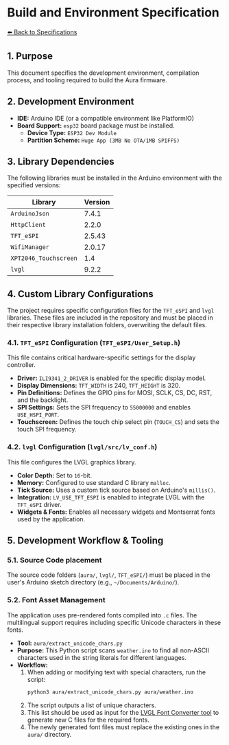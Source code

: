 # Build and Environment Specification

[⬅️ Back to Specifications](../SPECS.md)

## 1. Purpose

This document specifies the development environment, compilation process, and tooling required to build the Aura firmware.

## 2. Development Environment

-   **IDE:** Arduino IDE (or a compatible environment like PlatformIO)
-   **Board Support:** `esp32` board package must be installed.
    -   **Device Type:** `ESP32 Dev Module`
    -   **Partition Scheme:** `Huge App (3MB No OTA/1MB SPIFFS)`

## 3. Library Dependencies

The following libraries must be installed in the Arduino environment with the specified versions:

| Library               | Version      |
| --------------------- | ------------ |
| `ArduinoJson`         | 7.4.1        |
| `HttpClient`          | 2.2.0        |
| `TFT_eSPI`            | 2.5.43       |
| `WifiManager`         | 2.0.17       |
| `XPT2046_Touchscreen` | 1.4          |
| `lvgl`                | 9.2.2        |

## 4. Custom Library Configurations

The project requires specific configuration files for the `TFT_eSPI` and `lvgl` libraries. These files are included in the repository and must be placed in their respective library installation folders, overwriting the default files.

### 4.1. `TFT_eSPI` Configuration (`TFT_eSPI/User_Setup.h`)

This file contains critical hardware-specific settings for the display controller.

-   **Driver:** `ILI9341_2_DRIVER` is enabled for the specific display model.
-   **Display Dimensions:** `TFT_WIDTH` is 240, `TFT_HEIGHT` is 320.
-   **Pin Definitions:** Defines the GPIO pins for MOSI, SCLK, CS, DC, RST, and the backlight.
-   **SPI Settings:** Sets the SPI frequency to `55000000` and enables `USE_HSPI_PORT`.
-   **Touchscreen:** Defines the touch chip select pin (`TOUCH_CS`) and sets the touch SPI frequency.

### 4.2. `lvgl` Configuration (`lvgl/src/lv_conf.h`)

This file configures the LVGL graphics library.

-   **Color Depth:** Set to `16`-bit.
-   **Memory:** Configured to use standard C library `malloc`.
-   **Tick Source:** Uses a custom tick source based on Arduino's `millis()`.
-   **Integration:** `LV_USE_TFT_ESPI` is enabled to integrate LVGL with the `TFT_eSPI` driver.
-   **Widgets & Fonts:** Enables all necessary widgets and Montserrat fonts used by the application.

## 5. Development Workflow & Tooling

### 5.1. Source Code placement

The source code folders (`aura/`, `lvgl/`, `TFT_eSPI/`) must be placed in the user's Arduino sketch directory (e.g., `~/Documents/Arduino/`).

### 5.2. Font Asset Management

The application uses pre-rendered fonts compiled into `.c` files. The multilingual support requires including specific Unicode characters in these fonts.

-   **Tool:** `aura/extract_unicode_chars.py`
-   **Purpose:** This Python script scans `weather.ino` to find all non-ASCII characters used in the string literals for different languages.
-   **Workflow:**
    1.  When adding or modifying text with special characters, run the script:
        ```bash
        python3 aura/extract_unicode_chars.py aura/weather.ino
        ```
    2.  The script outputs a list of unique characters.
    3.  This list should be used as input for the [LVGL Font Converter tool](https://lvgl.io/tools/fontconverter) to generate new C files for the required fonts.
    4.  The newly generated font files must replace the existing ones in the `aura/` directory. 